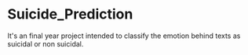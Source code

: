 # Suicide_Prediction
It's an final year project intended to classify the emotion behind texts as suicidal or non suicidal.
